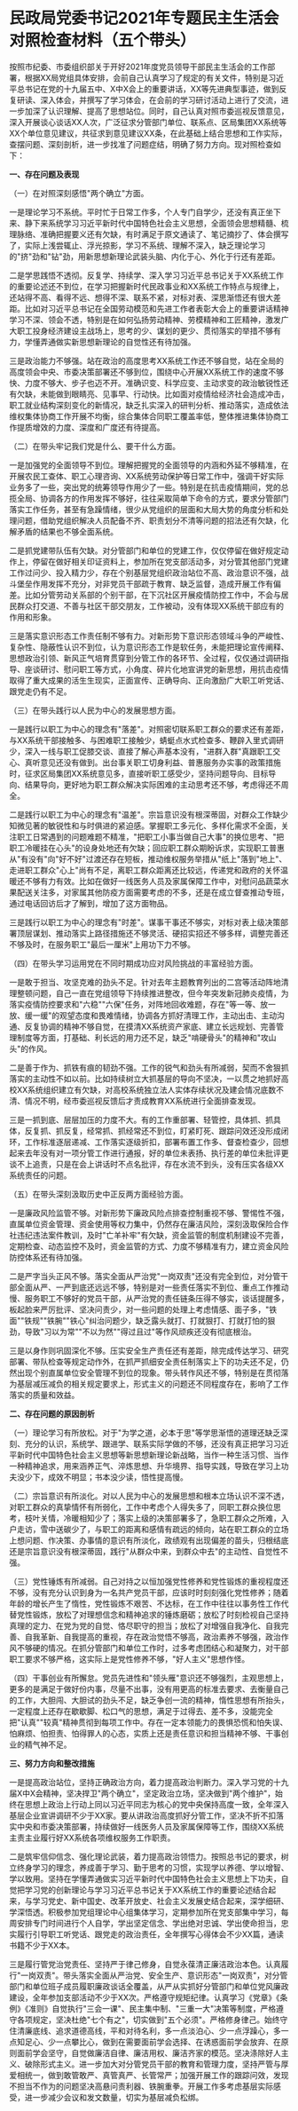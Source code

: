 # 民政局党委书记2021年专题民主生活会对照检查材料（五个带头）

按照市纪委、市委组织部关于开好2021年度党员领导干部民主生活会的工作部署，根据XX局党组具体安排，会前自己认真学习了规定的有关文件，特别是习近平总书记在党的十九届五中、X中X会上的重要讲话，XX等先进典型事迹，做到反复研读、深入体会，并撰写了学习体会，在会前的学习研讨活动上进行了交流，进一步加深了认识理解、提高了思想站位。同时，自己认真对照市委巡视反馈意见，深入开展谈心谈话XX人次，广泛征求分管部门单位、联系点、区局集团XX系统等XX个单位意见建议，共征求到意见建议XX条，在此基础上结合思想和工作实际，查摆问题、深刻剖析，进一步找准了问题症结，明确了努力方向。现对照检查如下：

**一、存在问题及表现**

（一）在对照深刻感悟"两个确立"方面。

一是理论学习不系统。平时忙于日常工作多，个人专门自学少，还没有真正坐下来、静下来系统学习习近平新时代中国特色社会主义思想，全面领会思想精髓、梳理脉络、准确把握要义还有欠缺，有时满足于原文通读了、笔记摘抄了、体会撰写了，实际上浅尝辄止、浮光掠影，学习不系统、理解不深入，缺乏理论学习的"挤"劲和"钻"劲，用新思想新理论武装头脑、内化于心、外化于行还有差距。

二是学思践悟不透彻。反复学、持续学、深入学习习近平总书记关于XX系统工作的重要论述还不到位，在学习把握新时代民政事业和XX系统工作特点与规律上，还站得不高、看得不远、想得不深、联系不紧，对标对表、深思渐悟还有很大差距。比如对习近平总书记在全国劳动模范和先进工作者表彰大会上的重要讲话精神学习不深、领会不透，特别是在如何弘扬劳动精神、劳模精神和工匠精神，激发广大职工投身经济建设主战场上，思考的少、谋划的更少、贯彻落实的举措不够有力，学懂弄通做实新思想新理论的自觉性还有待加强。

三是政治能力不够强。站在政治的高度思考XX系统工作还不够自觉，站在全局的高度领会中央、市委决策部署还不够到位，围绕中心开展XX系统工作的速度不够快、力度不够大、步子也迈不开。准确识变、科学应变、主动求变的政治敏锐性还有欠缺，未能做到眼睛亮、见事早、行动快。比如面对疫情给经济社会造成冲击，职工就业结构深刻变化的新情况，缺乏扎实深入的研判分析、推动落实，造成依法维权集体协商工作开展不均衡，综合集体合同职工覆盖率低，整体推进集体协商工作提质增效的力度、深度和广度还有待提高。

（二）在带头牢记我们党是什么、要干什么方面。

一是加强党的全面领导不到位。理解把握党的全面领导的内涵和外延不够精准，在开展农民工查体、职工心理咨询、XX系统劳动保护等日常工作中，强调干好实际业务多了一些，突出党的统筹领导作用少了一些。特别是在抗击疫情期间，党的总揽全局、协调各方的作用发挥不够好，往往采取简单下命令的方式，要求分管部门落实工作任务，甚至有急躁情绪，很少从党组织的层面和大局大势的角度分析和处理问题，借助党组织解决人员配备不齐、职责划分不清等问题的招法还有欠缺，化解矛盾的结果也不够全面系统。

二是抓党建带队伍有欠缺。对分管部门和单位的党建工作，仅仅停留在做好规定动作上，停留在做好相关印证资料上，参加所在党支部活动多，对分管其他部门党建工作过问少、投入精力少，存在个别基层党组织政治站位不高、政治意识不强，战斗堡垒作用发挥不充分，对非党员干部疏于教育、缺乏监督，造成开展工作有偏差。比如分管劳动关系部的个别干部，在下沉社区开展疫情防控工作中，不会与居民群众打交道、不善与社区干部交朋友，工作被动，没有体现XX系统干部应有的作用和形象。

三是落实意识形态工作责任制不够有力。对新形势下意识形态领域斗争的严峻性、复杂性、隐蔽性认识不到位，认为意识形态工作是软任务，未能把理论宣传阐释、思想政治引领、新风正气培育贯穿到分管工作的各环节、全过程，仅仅通过调研指导、座谈研讨、慰问职工等方式，小角度、碎片化地宣讲党的新思想，用抗击疫情取得了重大成果的活生生现实，正面宣传、正确导向、正向激励广大职工听党话、跟党走仍有不足。

（三）在带头践行以人民为中心的发展思想方面。

一是践行以职工为中心的理念有"落差"。对照密切联系职工群众的要求还有差距，与XX系统干部接触多、与困难职工接触少，蜻蜓点水式检查多、鞭辟入里式调研少，深入一线与职工促膝交谈、直接了解心声基本没有，"进群入群"真跟职工交心、真听意见还没有做到。出台事关职工切身利益、普惠服务办实事的政策措施时，征求区局集团XX系统意见多，直接听职工感受少，坚持问题导向、目标导向、结果导向，更好地为职工群众解决实际困难的主动思考还不够，考虑得还不周全。

二是践行以职工为中心的理念有"温差"。宗旨意识没有根深蒂固，对群众工作缺少知微见著的敏锐性和与时俱进的紧迫感。掌握职工多元化、多样化需求不全面，关注职工日常遇到的问题难题不精准，"把职工小事当做自己大事"的换位思考、"把职工冷暖挂在心头"的设身处地还有欠缺；回应职工群众期盼诉求，实现职工普惠从"有没有"向"好不好"过渡还存在短板，推动维权服务举措从"纸上"落到"地上"、走进职工群众"心上"尚有不足，离职工群众距离还比较远，传递党和政府的关怀温暖还不够有力有效。比如在做好一线医务人员及家属保障工作中，对慰问品蔬菜水果配送关注多，对家属其他防疫方面需要考虑的不多，还是在成立督查推动专班，通过电话回访后才了解到，增加了这方面物品。

三是践行以职工为中心的理念有"时差"。谋事干事还不够实，对标对表上级决策部署顶层谋划、推动落实上路径措施还不够灵活、硬招实招还不够多样，调整完善还不够及时，在服务职工"最后一厘米"上用功下力不够。

（四）在带头学习运用党在不同时期成功应对风险挑战的丰富经验方面。

一是敢于担当、攻坚克难的劲头不足。针对去年主题教育列出的二宫等活动阵地清理整顿问题，自己一直在党组领导下持续推进整改，但今年突发新冠肺炎疫情，为落实疫情防控要求和"六稳""六保"任务，对阵地回收难题，存在"等一等、放一放、缓一缓"的观望态度和畏难情绪，协调各方抓好清理工作，主动出击、主动沟通、反复协调的精神不够自觉，在摸清XX系统资产家底、建立长远规划、完善管理制度等方面，打基础、利长远的用力还不足，缺乏"啃硬骨头"的精神和"攻山头"的作风。

二是善于作为、抓铁有痕的韧劲不强。工作的锐气和劲头有所减弱，契而不舍狠抓落实的主动性不如以前。比如持续树立大抓基层的导向不坚决，一以贯之地抓好高校XX系统组织建立有欠缺，对高校系统独立法人实体存续状况及建会情况底数不清、情况不明，经市委巡视反馈后才责成教育XX系统进行全面排查发现。

三是一抓到底、层层加压的力度不大。有的工作重部署、轻管控，具体抓、抓具体，反复抓、抓反复，经常抓、抓经常还不到位，盯紧盯死、跟踪问效还没形成闭环，工作标准逐层递减、工作落实逐级折扣，部署布置工作多、督查检查少，回想起来去年没有对一项分管工作进行通报，好的单位未表扬、执行差的单位未批评更谈不上追责，只是在会上讲话时不点名批评，存在水流不到头，没有压实各级XX系统责任的问题。

（五）在带头深刻汲取历史中正反两方面经验方面。

一是廉政风险监管不够。对新形势下廉政风险点排查控制重视不够、警惕性不强，直属单位资金管理、资金使用等权力集中，仍然存在廉洁风险，深刻汲取保险合作社违纪违法案件教训，及时"亡羊补牢"有欠缺，资金监管的制度机制建设不完善，定期检查、动态监控不及时，资金监管的方式、力度不够精准有力，建立资金风险防控体系还有待加强。

二是严字当头正风不够。落实全面从严治党"一岗双责"还没有完全到位，对分管干部全面从严、一严到底还远远不够，特别是对一些责任落实不到位、重点工作推动慢、服务职工不够好的党员干部，从严治党的责任链条压得不够实，谈话提醒多，板起脸来严厉批评、坚决问责少，对一些问题的处理上考虑情感、面子多，"铁面""铁规""铁腕""铁心"纠治问题少，缺乏露头就打、打就狠打、打就打怕的狠劲，导致"习以为常""不以为然""得过且过"等作风顽疾还没有彻底根治。

三是以身作则巩固深化不够。压实安全生产责任还有差距，除完成传达学习、研究部署、带队检查等规定动作外，在抓严抓细安全责任制落实上下的功夫还不足，仍然出现个别直属单位安全管理不到位的现象。带头转作风还不够，特别是在贯彻落为基层减压减负的相关规定要求上，形式主义的问题还不同程度存在，影响了工作落实的质量和效益。

**二、存在问题的原因剖析**

（一）理论学习有所放松。对于"为学之道，必本于思"等学思渐悟的道理还缺乏深刻、充分的认识，系统学、跟进学、联系实际学做的不够，还没有真正把学习习近平新时代中国特色社会主义思想等新思想新理论新战略，当作一种生活习惯、当作一种精神追求，用来涵养正气、淬炼思想、升华境界、指导实践，导致在学习上功夫没少下，成效不明显；书本没少读，悟性提高慢。

（二）宗旨意识有所淡化。对以人民为中心的发展思想和根本立场认识不深不透，对职工群众的真挚情怀有所弱化，工作中考虑个人得失多了，同职工群众换位思考，枝叶关情，冷暖相知少了；落实上级的决策部署多了，急职工群众之所难，入户走访，雪中送碳少了，与职工的距离和感情有疏远的倾向，站在职工群众的立场上想问题、作决策、办事情的意识有所淡化，政绩观有出现偏差的苗头，归根结底还是宗旨意识没有根深蒂固，践行"从群众中来，到群众中去"的主动性、自觉性不强。

（三）党性锤炼有所减弱。自己对持之以恒加强党性修养和党性锻炼的重视程度还不够，没有充分认识到身为一名共产党员干部，应该时时刻刻强化党性修养；随着年龄的增长产生了惰性，党性锻炼不艰苦、不达标，在工作中往往以事务性工作代替党性锻炼，放松了对理想信念和精神追求的锤炼磨砺；放松了时刻检视自己坚持真理的定力、在党为党的自觉、恪尽职守的担当；放松了对增强自我净化、自我完善、自我革新、自我提高的重视，存在政治觉悟不够高，政治素养不够强，政治作风不够硬的情况。在抓分管部门和单位工作时，过多考虑团结心和凝聚力，对干部职工要求不够严格，这实际上是党性修养不够，"好人主义"思想作怪。

（四）干事创业有所懈怠。党员先进性和"领头雁"意识还不够强烈，主观思想上，更多的是满足于做好份内事，尽量不出事，没有用更高的标准去要求、去衡量自己的工作，大胆闯、大胆试的劲头不足，缺乏争创一流的精神，惰性思想有所抬头，一定程度上还存在歇歇脚、松口气的思想，满足于过得去、差不多，没能完全把"认真""较真"精神贯彻到每项工作中。存在一定本领能力的畏惧恐慌和怕失误、怕麻烦、怕担责、怕得罪人的心态，实质上还是责任意识和担当精神不够、干事创业的精气神不足。

**三、努力方向和整改措施**

一是提高政治站位，坚持正确政治方向，着力提高政治判断力。深入学习党的十九届X中X会精神，坚决捍卫"两个确立"，坚定政治立场，坚决做到"两个维护"，始终在思想上政治上行动上同以习近平同志为核心的党中央保持高度一致，全年深入基层企业宣讲调研不少于XX家。要从讲政治高度抓好分管工作，坚决不折不扣落实中央和市委决策部署，持续做好一线医务人员及家属保障等工作，围绕XX系统主责主业履行好XX系统各项维权服务工作职责。

二是筑牢信仰信念、强化理论武装，着力提高政治领悟力。按照总书记的要求，树立终身学习的理念，养成善于学习、勤于思考的习惯，实现学以养德、学以增智、学以致用。坚持在学懂弄通做实习近平新时代中国特色社会主义思想上下功夫，自觉把学习党的创新理论与学习习近平总书记关于XX系统工作的重要论述结合起来，与学习党史、新中国史、改革开放史、社会主义发展史结合起来，深学细研、学深悟透。积极参加党组理论中心组集体学习，定期参加所在党支部集中学习，每周安排专门时间进行个人自学，学出坚定信念、学出绝对忠诚、学出使命担当，忠实履行引导职工听党话、跟党走的政治责任，全年撰写心得体会不少XX篇，通读书籍不少于XX本。

三是履行管党治党责任、坚持严于律己修身，自觉永葆清正廉洁政治本色。认真履行"一岗双责"。带头落实全面从严治党、安全生产、意识形态"一岗双责"，对分管部门和单位班子成员履职廉政谈话全覆盖，从严从实抓好分管部门和单位党风廉政建设，全年参加支部活动不少于XX次。严格遵守规矩纪律。认真学习《党章》《条例》《准则》自觉执行"三会一课"、民主集中制、"三重一大"决策等制度，严格遵守各项规定，坚决杜绝"七个有之"，切实做到"五个必须"。严格修身律己。始终守住清廉底线、追求道德高线，平和对待名利，多一点淡泊心、少一点浮躁心，多一点知足心、少一点攀比心，做到在需要面前学会选择、在诱惑面前学会放弃、在原则面前学会坚守，自觉做廉洁自律、廉洁用权、廉洁齐家的模范。坚决涤除好人主义、破除形式主义。进一步加大对分管党员干部的教育和管理力度，坚持严管与厚爱相统一，做到敢管敢严、真管真严、长管常严；加强开展工作的跟踪问效，发现不担当不作为的问题坚决高悬问责利器、铁腕重拳。开展工作多考虑基层实际感受，进一步减少会议和发文数量，切实为基层减负松绑。
